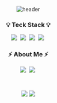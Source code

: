<div align="center">

![header](https://capsule-render.vercel.app/api?type=waving&color=timeauto&height=300&section=header&text=Have%20a%20good%20one!&fontColor=fcba03&fontSize=90)

<h3 align="center">💡 Teck Stack 💡</h3>
<p align="center">
    <img src="https://img.shields.io/badge/HTML5-E34F26?style=flat&logo=HTML5&logoColor=white"/></a>&nbsp
    <img src="https://img.shields.io/badge/Tailwind CSS-06B6D4?style=flat&logo=Tailwind CSS&logoColor=white"/></a>&nbsp
    <img src="https://img.shields.io/badge/JavaScript-F7DF1E?style=flat&logo=JavaScript&logoColor=white"/></a>&nbsp
    <img src="https://img.shields.io/badge/React-61DAFB?style=flat&logo=React&logoColor=white"/></a>&nbsp
</p>

<h3 align="center"> ⚡️ About Me ⚡️ </h3>
<p align="center">
     <a href="https://velog.io/@keem-hyun"><img src="https://img.shields.io/badge/Velog-11B48A?style=flat&logo=Vimeo&logoColor=white&link=https://velog.io/@keem-hyun"/></a>&nbsp
     <a href="https://www.instagram.com/keem_hyun/"><img src="https://img.shields.io/badge/Instagram-E4405F?style=flat&logo=Instagram&logoColor=white&link=https://www.instagram.com/keem_hyun/"/></a>&nbsp

</p>

<br>

![](https://github.com/keem-hyun/github-stats-transparent/blob/output/generated/overview.svg)
![](https://github.com/keem-hyun/github-stats-transparent/blob/output/generated/languages.svg)

</div>
